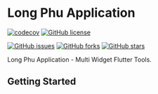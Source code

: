 # Long Phu Application

[![codecov](https://codecov.io/gh/longphu0001/my-app/branch/master/graph/badge.svg)](https://codecov.io/gh/longphu0001/my-app) [![GitHub license](https://img.shields.io/github/license/longphu0001/my-app?style=flat-square)](https://github.com/longphu0001/my-app)

[![GitHub issues](https://img.shields.io/github/issues/longphu0001/my-app?style=flat-square)](https://github.com/longphu0001/my-app/issues) [![GitHub forks](https://img.shields.io/github/forks/longphu0001/my-app?style=flat-square)](https://github.com/longphu0001/my-app/network) [![GitHub stars](https://img.shields.io/github/stars/longphu0001/my-app?style=flat-square)](https://github.com/longphu0001/my-app/stargazers)

Long Phu Application - Multi Widget Flutter Tools.

## Getting Started
